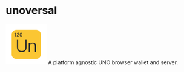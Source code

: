 # unoversal
<img src="media/img/logo.png"></img>
A platform agnostic UNO browser wallet and server.
